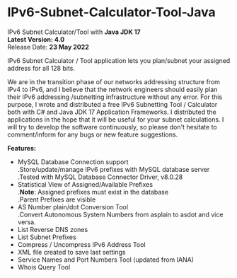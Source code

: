 # IPv6-Subnet-Calculator-Tool-Java
IPv6 Subnet Calculator/Tool with **Java JDK 17**   
**Latest Version: 4.0**     
Release Date: **23 May 2022**    

IPv6 Subnet Calculator / Tool application lets you plan/subnet your assigned address for all 128 bits.  

We are in the transition phase of our networks addressing structure from IPv4 to IPv6, and I believe that the network engineers should easily plan their IPv6 addressing /subnetting infrastructure without any error. For this purpose, I wrote and distributed a free IPv6 Subnetting Tool / Calculator both with C# and Java JDK 17 Application Frameworks. I distributed the applications in the hope that it will be useful for your subnet calculations. I will try to develop the software continuously, so please don't hesitate to comment/inform for any bugs or new feature suggestions.  
   
**Features:**   
* MySQL Database Connection support   
  .Store/update/manage IPv6 prefixes with MySQL database server   
  .Tested with MySQL Database Connector Driver, v8.0.28    
* Statistical View of Assigned/Available Prefixes   
  .**Note**: Assigned prefixes must exist in the database   
  .Parent Prefixes are visible   
* AS Number plain/dot Conversion Tool   
  .Convert Autonomous System Numbers from asplain to asdot and vice versa.   
* List Reverse DNS zones   
* List Subnet Prefixes
* Compress / Uncompress IPv6 Address Tool    
* XML file created to save last settings   
* Service Names and Port Numbers Tool (updated from IANA)
* Whois Query Tool




